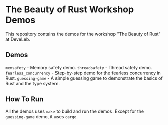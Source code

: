 # The Beauty of Rust Workshop Demos

This repository contains the demos for the workshop "The Beauty of Rust" at DeveLeb.

## Demos

`memsafety` - Memory safety demo.
`threadsafety` - Thread safety demo.
`fearless_concurrency` - Step-by-step demo for the fearless concurrency in Rust.
`guessing-game` - A simple guessing game to demonstrate the basics of Rust and the type system.

## How To Run

All the demos uses `make` to build and run the demos. Except for the `guessing-game` demo, it uses `cargo`.
